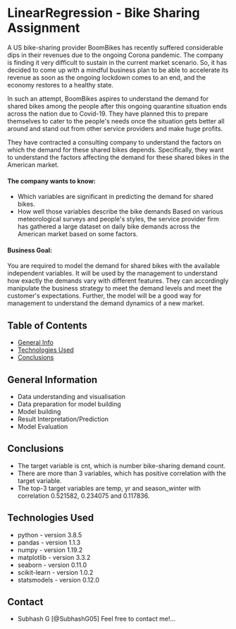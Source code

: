 # LinearRegression - Bike Sharing Assignment

A US bike-sharing provider BoomBikes has recently suffered considerable dips in their revenues due to the ongoing Corona pandemic. The company is finding it very difficult to sustain in the current market scenario. So, it has decided to come up with a mindful business plan to be able to accelerate its revenue as soon as the ongoing lockdown comes to an end, and the economy restores to a healthy state.

In such an attempt, BoomBikes aspires to understand the demand for shared bikes among the people after this ongoing quarantine situation ends across the nation due to Covid-19. They have planned this to prepare themselves to cater to the people's needs once the situation gets better all around and stand out from other service providers and make huge profits.

They have contracted a consulting company to understand the factors on which the demand for these shared bikes depends. Specifically, they want to understand the factors affecting the demand for these shared bikes in the American market. 
#### The company wants to know:
* Which variables are significant in predicting the demand for shared bikes. 
* How well those variables describe the bike demands Based on various meteorological surveys and people's styles, the service provider firm has gathered a large dataset on daily bike demands across the American market based on some factors.

#### Business Goal:

You are required to model the demand for shared bikes with the available independent variables. It will be used by the management to understand how exactly the demands vary with different features. They can accordingly manipulate the business strategy to meet the demand levels and meet the customer's expectations. Further, the model will be a good way for management to understand the demand dynamics of a new market.

## Table of Contents
* [General Info](#general-information)
* [Technologies Used](#technologies-used)
* [Conclusions](#conclusions)


## General Information
- Data understanding and visualisation
- Data preparation for model building
- Model building
- Result Interpretation/Prediction
- Model Evaluation 


## Conclusions
- The target variable is cnt, which is number bike-sharing demand count.
- There are more than 3 variables, which has positive correlation with the target variable.
- The top-3 target variables are temp, yr and season_winter with correlation 0.521582, 0.234075 and 0.117836.

## Technologies Used
- python - version 3.8.5
- pandas - version 1.1.3
- numpy - version 1.19.2
- matplotlib - version 3.3.2
- seaborn - version 0.11.0
- scikit-learn - version 1.0.2
- statsmodels - version 0.12.0


## Contact
* Subhash G [@SubhashG05]            Feel free to contact me!...
